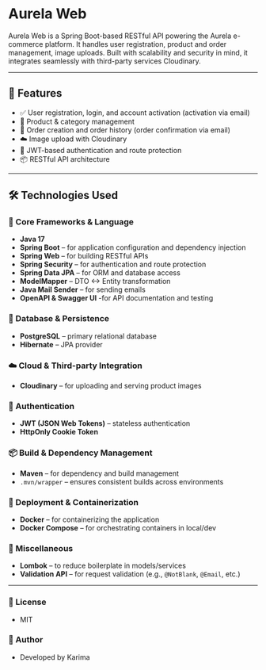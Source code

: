 # Aurela Web 

Aurela Web is a Spring Boot-based RESTful API powering the Aurela e-commerce platform. It handles user registration, product and order management, image uploads. Built with scalability and security in mind, it integrates seamlessly with third-party services Cloudinary.

---

## 🚀 Features

- ✅ User registration, login, and account activation (activation via email)
- 🛒 Product & category management
- 🧾 Order creation and order history (order confirmation via email)
- ☁️ Image upload with Cloudinary
- 🔐 JWT-based authentication and route protection
- 📦 RESTful API architecture

---

## 🛠️ Technologies Used

### 🧠 Core Frameworks & Language
- **Java 17**
- **Spring Boot** – for application configuration and dependency injection
- **Spring Web** – for building RESTful APIs
- **Spring Security** – for authentication and route protection
- **Spring Data JPA** – for ORM and database access
- **ModelMapper** – DTO <-> Entity transformation
- **Java Mail Sender** – for sending emails
- **OpenAPI & Swagger UI** -for API documentation and testing

### 💾 Database & Persistence
- **PostgreSQL** – primary relational database
- **Hibernate** – JPA provider

### ☁️ Cloud & Third-party Integration
- **Cloudinary** – for uploading and serving product images

### 🔐 Authentication
- **JWT (JSON Web Tokens)** – stateless authentication
- **HttpOnly Cookie Token**

### 📦 Build & Dependency Management
- **Maven** – for dependency and build management
- `.mvn/wrapper` – ensures consistent builds across environments

### 🐳 Deployment & Containerization
- **Docker** – for containerizing the application
- **Docker Compose** – for orchestrating containers in local/dev

### 🔧 Miscellaneous
- **Lombok** – to reduce boilerplate in models/services
- **Validation API** – for request validation (e.g., `@NotBlank`, `@Email`, etc.)
---
### 📄 License
- MIT
### 👤 Author
- Developed by Karima

